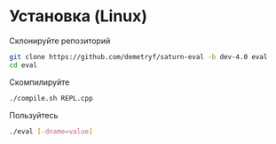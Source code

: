 # Установка (Linux)

Склонируйте репозиторий
```sh
git clone https://github.com/demetryf/saturn-eval -b dev-4.0 eval
cd eval
```
Скомпилируйте
```sh
./compile.sh REPL.cpp
```
Пользуйтесь
```sh
./eval [-dname=value]
```